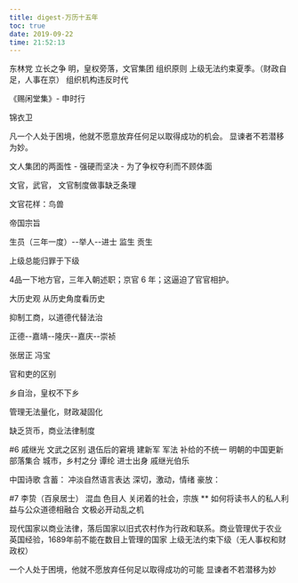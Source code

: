 ```yaml
---
title: digest-万历十五年
toc: true
date: 2019-09-22 
time: 21:52:13
---
```


东林党
立长之争
明，皇权旁落，文官集团
组织原则 
    上级无法约束夏季。（财政自足，人事在京）
    组织机构违反时代

《赐闲堂集》- 申时行

锦衣卫

凡一个人处于困境，他就不愿意放弃任何足以取得成功的机会。
显谏者不若潜移为妙。

文人集团的两面性
    - 强硬而坚决
    - 为了争权夺利而不顾体面
    
文官，武官，
    文官制度做事缺乏条理
    
文官花样：鸟兽

帝国宗旨

生员（三年一度）--举人--进士
监生 贡生

上级总能归罪于下级

4品一下地方官，三年入朝述职；京官 6 年；这逼迫了官官相护。

大历史观
    从历史角度看历史

抑制工商，以道德代替法治

正德--嘉靖--隆庆--嘉庆--崇祯

张居正 
冯宝

官和吏的区别

乡自治，皇权不下乡

管理无法量化，财政凝固化

缺乏货币，商业法律制度

#6 戚继光
文武之区别 退伍后的窘境 
建新军 军法
补给的不统一
明朝的中国更新部落集合
城市，乡村之分
谭纶 进士出身 戚继光伯乐

中国诗歌 
    含蓄： 冲淡自然语言表达 深切，激动，情绪
    豪放：
    
#7 李贽（百泉居士）
混血 色目人
关闭着的社会，宗族
** 如何将读书人的私人利益与公众道德相融合
文极必开动乱之机

现代国家以商业法律，落后国家以旧式农村作为行政和联系。商业管理优于农业
英国经验，1689年前不能在数目上管理的国家
上级无法约束下级（无人事权和财政权）

一个人处于困境，他就不愿放弃任何足以取得成功的可能
显谏者不若潜移为妙

